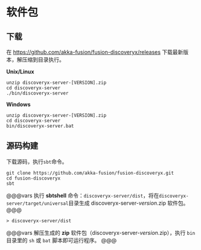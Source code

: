# 软件包

## 下载

在 <a href="https://github.com/akka-fusion/fusion-discoveryx/releases">https://github.com/akka-fusion/fusion-discoveryx/releases</a> 下载最新版本，解压缩到目录执行。

**Unix/Linux**

```shell script
unzip discoveryx-server-[VERSION].zip
cd discoveryx-server
./bin/discoveryx-server
```

**Windows**

```
unzip discoveryx-server-[VERSION].zip
cd discoveryx-server
bin/discoveryx-server.bat
```

## 源码构建

下载源码，执行`sbt`命令。

```
git clone https://github.com/akka-fusion/fusion-discoveryx.git
cd fusion-discoveryx
sbt
```

@@@vars
执行 **sbtshell** 命令：`discoveryx-server/dist`，将在`discoveryx-server/target/universal`目录生成 discoveryx-server-$version$.zip 软件包。
@@@

```sbtshell
> discoveryx-server/dist
```

@@@vars
解压生成的 **zip** 软件包（discoveryx-server-$version$.zip），执行 `bin` 目录里的 `sh` 或 `bat` 脚本即可运行程序。
@@@
